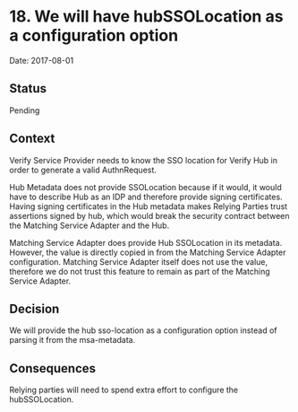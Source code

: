 # 18. We will have hubSSOLocation as a configuration option

Date: 2017-08-01

## Status

Pending

## Context

Verify Service Provider needs to know the SSO location for Verify Hub in order
to generate a valid AuthnRequest. 

Hub Metadata does not provide SSOLocation because if it would, it would have to
describe Hub as an IDP and therefore provide signing certificates. Having signing
certificates in the Hub metadata makes Relying Parties trust assertions signed by
hub, which would break the security contract between the Matching Service Adapter
and the Hub.

Matching Service Adapter does provide Hub SSOLocation in its metadata. However,
the value is directly copied in from the Matching Service Adapter configuration.
Matching Service Adapter itself does not use the value, therefore we do not
trust this feature to remain as part of the Matching Service Adapter.

## Decision

We will provide the hub sso-location as a configuration option instead of parsing
it from the msa-metadata.

## Consequences

Relying parties will need to spend extra effort to configure the hubSSOLocation.


